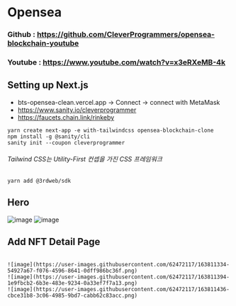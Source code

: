 # Opensea

### Github : https://github.com/CleverProgrammers/opensea-blockchain-youtube
### Youtube : https://www.youtube.com/watch?v=x3eRXeMB-4k

## Setting up Next.js

- bts-opensea-clean.vercel.app -> Connect -> connect with MetaMask 
- https://www.sanity.io/cleverprogrammer
- https://faucets.chain.link/rinkeby
```
yarn create next-app -e with-tailwindcss opensea-blockchain-clone
npm install -g @sanity/cli
sanity init --coupon cleverprogrammer  
```
###### Tailwind CSS는 Utility-First 컨셉을 가진 CSS 프레임워크
```
yarn add @3rdweb/sdk 
```
## Hero
![image](https://user-images.githubusercontent.com/62472117/163810338-f2f9597d-fa72-4e11-a7d1-7dd971609a49.png)
![image](https://user-images.githubusercontent.com/62472117/163810360-402f97dd-aa5d-4705-87db-2d1dbbe905a8.png)

## Add NFT Detail Page

```

![image](https://user-images.githubusercontent.com/62472117/163811334-54927a67-f076-4596-8641-0dff986bc36f.png)
![image](https://user-images.githubusercontent.com/62472117/163811394-1e9fbcb2-6b3e-483e-9234-0a33ef7f7a13.png)
![image](https://user-images.githubusercontent.com/62472117/163811436-cbce31b8-3c06-4985-9bd7-cabb62c83acc.png)
